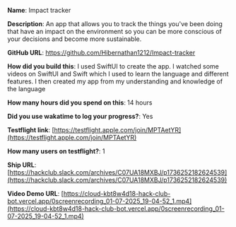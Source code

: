 **Name**: Impact tracker

**Description**: An app that allows you to track the things you've been doing that have an impact on the environment so you can be more conscious of your decisions and become more sustainable.

**GitHub URL**: https://github.com/Hibernathan1212/Impact-tracker

**How did you build this**: I used SwiftUI to create the app. I watched some videos on SwiftUI and Swift which I used to learn the language and different features. I then created my app from my understanding and knowledge of the language

**How many hours did you spend on this**: 14 hours

**Did you use wakatime to log your progress?**: Yes

**Testflight link**: [https://testflight.apple.com/join/MPTAetYR](https://testflight.apple.com/join/MPTAetYR)

**How many users on testflight?**: 1

**Ship URL**: [https://hackclub.slack.com/archives/C07UA18MXBJ/p1736252182624539](https://hackclub.slack.com/archives/C07UA18MXBJ/p1736252182624539)

**Video Demo URL**: [https://cloud-kbt8w4d18-hack-club-bot.vercel.app/0screenrecording_01-07-2025_19-04-52_1.mp4](https://cloud-kbt8w4d18-hack-club-bot.vercel.app/0screenrecording_01-07-2025_19-04-52_1.mp4)
